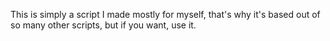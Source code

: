 This is simply a script I made mostly for myself, that's why it's based out of so many other scripts, but if you want, use it.
